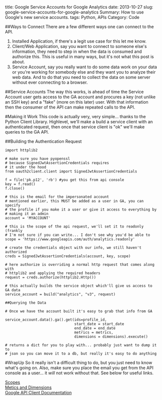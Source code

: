 title: Google Service Accounts for Google Analytics
date: 2013-10-27
slug: google-service-accounts-for-google-analytics
Summary: How to use Google's new service accounts.
tags: Python, APIs
Category: Code

##Ways to Connect
There are a few different ways one can connect to the API.

1. Installed Application, if there's a legit use case for this let me know.
2. Client/Web Application, say you want to connect to someone else's information,
   they need to step in when the data is consumed and authorize this.  This is
   useful in many ways, but it's not what this post is about.
3. Service Account, say you really want to do some data work on your data
   or you're working for somebody else and they want you to analyze their web
   data.  And to do that you need to collect the data on some server without
   ever connecting to a browser.

##Service Accounts
The way this works, is ahead of time the Service Account user gets access to
the GA account and procures a key (not unlike an SSH key) and a "fake" (more
on this later) user.  With that information then the consumer of the API can
make repeated calls to the API.

#Making it Work
This code is actually very, very simple... thanks to the Python Client Library.
Highlevel, we'll make a build a service client with an authenticated request,
then once that service client is "ok" we'll make queries to the GA API.

##Building the Authentication Request

    import httplib2

    # make sure you have pyopenssl
    # because SignedJwtAssertionCredentials requires
    # it under the hood
    from oauth2client.client import SignedJwtAssertionCredentials

    f = file('pk.p12', 'rb') #you get this from api console
    key = f.read()
    f.close()

    # this is the email for the impersonated account
    # mentioned earlier, this MUST be added as a user in GA, you can specify
    # the profile if you make it a user or give it access to everything by 
    # making it an admin
    account = 'MYACCOUNT'

    # this is the scope of the api request, we'll set it to readonly (frankly
    # I'm not sure if you can write... I don't see why you'd be able to
    scope = 'https://www.googleapis.com/auth/analytics.readonly'

    # create the credentials object with our info, we still haven't authorized
    creds = SignedJwtAssertionCredentials(account, key, scope)

    # here authorize is overriding a normal http request that comes along with
    # httplib2 and applying the required headers
    request = creds.authorize(httplib2.Http())

    # this actually builds the service object which'll give us access to GA data
    service_account = build("analytics", "v3", request)

    ##Querying the Data

    # Once we have the account built it's easy to grab that info from GA

    service_account.data().ga().get(ids=profile_id,
                                    start_date = start_date
                                    end_date = end_date
                                    metrics = metrics,
                                    dimensions = dimensions).execute()

    # returns a dict for you to play with... probably just want to dump it to
    # json so you can move it to a db, but really it's easy to do anything

#WrapUp
So it really isn't a difficult thing to do, but you just need to know what's
going on.  Also, make sure you place the email you get from the API console as
a user... it _will_ not work without that.  See below for useful links.

[Scopes](https://developers.google.com/gdata/faq#AuthScopes)  
[Metics and
Dimensions](https://developers.google.com/analytics/devguides/reporting/core/dimsmets)  
[Google API Client Documentation](http://google-api-python-client.googlecode.com/hg/docs/epy/oauth2client-module.html)  

[news]: http://googledevelopers.blogspot.com/2012/09/python-client-library-for-google-apis.html
[docs]: https://developers.google.com/api-client-library/python/start/get_started
